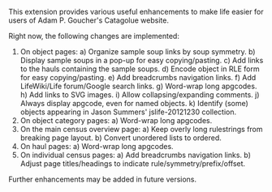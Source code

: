 This extension provides various useful enhancements to make life easier for 
users of Adam P. Goucher's Catagolue website.

Right now, the following changes are implemented:

1. On object pages:
   a) Organize sample soup links by soup symmetry.
   b) Display sample soups in a pop-up for easy copying/pasting.
   c) Add links to the hauls containing the sample soups.
   d) Encode object in RLE form for easy copying/pasting.
   e) Add breadcrumbs navigation links.
   f) Add LifeWiki/Life forum/Google search links.
   g) Word-wrap long apgcodes.
   h) Add links to SVG images.
   i) Allow collapsing/expanding comments.
   j) Always display apgcode, even for named objects.
   k) Identify (some) objects appearing in Jason Summers' jslife-20121230 
      collection.
2. On object category pages:
   a) Word-wrap long apgcodes.
3. On the main census overview page:
   a) Keep overly long rulestrings from breaking page layout.
   b) Convert unordered lists to ordered.
4. On haul pages:
   a) Word-wrap long apgcodes.
5. On individual census pages:
   a) Add breadcrumbs navigation links.
   b) Adjust page titles/headings to indicate rule/symmetry/prefix/offset.

Further enhancements may be added in future versions.
